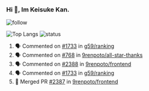 ### Hi 👋, Im Keisuke Kan.

<!--
**9renpoto/9renpoto** is a ✨ _special_ ✨ repository because its `README.md` (this file) appears on your GitHub profile.

Here are some ideas to get you started:

- 🔭 I’m currently working on ...
- 🌱 I’m currently learning ...
- 👯 I’m looking to collaborate on ...
- 🤔 I’m looking for help with ...
- 💬 Ask me about ...
- 📫 How to reach me: ...
- 😄 Pronouns: ...
- ⚡ Fun fact: ...
-->

![follow](https://img.shields.io/github/followers/9renpoto?label=Follow&style=social)

![Top Langs](https://github-readme-stats.vercel.app/api/top-langs/?username=9renpoto&hide=html&layout=compact)
![status](https://github-readme-stats.vercel.app/api?username=9renpoto&show_icons=true&count_private=true&hide=issues,contribs)

<!--START_SECTION:activity-->
1. 🗣 Commented on [#1733](https://github.com/g59/ranking/issues/1733) in [g59/ranking](https://github.com/g59/ranking)
2. 🗣 Commented on [#768](https://github.com/9renpoto/all-star-thanks/issues/768) in [9renpoto/all-star-thanks](https://github.com/9renpoto/all-star-thanks)
3. 🗣 Commented on [#2388](https://github.com/9renpoto/frontend/issues/2388) in [9renpoto/frontend](https://github.com/9renpoto/frontend)
4. 🗣 Commented on [#1733](https://github.com/g59/ranking/issues/1733) in [g59/ranking](https://github.com/g59/ranking)
5. 🎉 Merged PR [#2387](https://github.com/9renpoto/frontend/pull/2387) in [9renpoto/frontend](https://github.com/9renpoto/frontend)
<!--END_SECTION:activity-->

